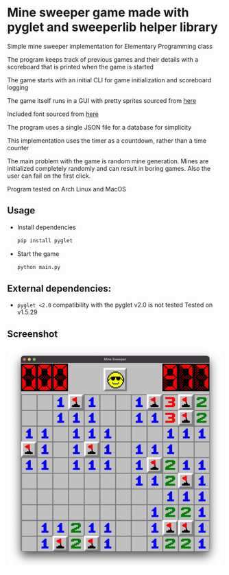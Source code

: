 # Mine sweeper game made with pyglet and sweeperlib helper library
Simple mine sweeper implementation for Elementary Programming class

The program keeps track of previous games and their details with a scoreboard that is printed when the game is started

The game starts with an initial CLI for game initialization and scoreboard logging

The game itself runs in a GUI with pretty sprites sourced from [here](https://www.spriters-resource.com/pc_computer/minesweeper/sheet/19849/)

Included font sourced from [here](https://www.nerdfonts.com/font-downloads)

The program uses a single JSON file for a database for simplicity

This implementation uses the timer as a countdown, rather than a time counter

The main problem with the game is random mine generation.
Mines are initialized completely randomly and can result in
boring games. Also the user can fail on the first click.

Program tested on Arch Linux and MacOS

## Usage
- Install dependencies 
    ```bash
    pip install pyglet
    ```
- Start the game
    ```bash
    python main.py
    ```

## External dependencies:
- `pyglet <2.0` compatibility with the pyglet v2.0 is not tested
  Tested on v1.5.29

## Screenshot
![Screenshot](https://raw.githubusercontent.com/aleparuokakauppa/sweeper/master/images/mine_sweeper_screenshot.jpg?raw=true)
